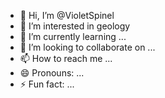 - 👋 Hi, I’m @VioletSpinel
- 👀 I’m interested in geology
- 🌱 I’m currently learning ...
- 💞️ I’m looking to collaborate on ...
- 📫 How to reach me ...
- 😄 Pronouns: ...
- ⚡ Fun fact: ...

<!---
VioletSpinel/VioletSpinel is a ✨ special ✨ repository because its `README.md` (this file) appears on your GitHub profile.
You can click the Preview link to take a look at your changes.
--->
